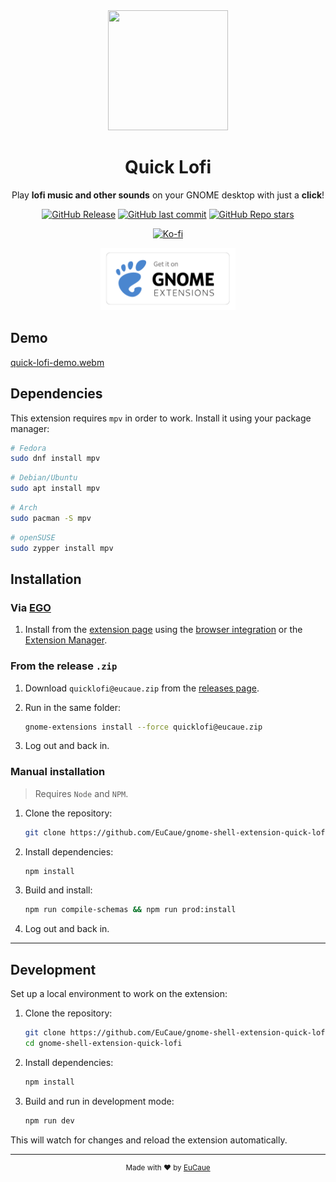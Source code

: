 <div align="center">

<img src="./icon.svg" width="192px" height="192px" />

# Quick Lofi

Play **lofi music and other sounds** on your GNOME desktop with just a **click**!

[![GitHub Release](https://img.shields.io/github/v/release/EuCaue/quick-lofi?include_prereleases&sort=date&display_name=release&style=for-the-badge&logo=github&)](https://github.com/EuCaue/quick-lofi/releases)
[![GitHub last commit](https://img.shields.io/github/last-commit/EuCaue/quick-lofi?style=for-the-badge&logo=github&color=blue)](https://github.com/EuCaue/quick-lofi/commits/master)
[![GitHub Repo stars](https://img.shields.io/github/stars/EuCaue/quick-lofi?style=for-the-badge&logo=github)](https://github.com/EuCaue/quick-lofi/stargazers)

[![Ko-fi](https://img.shields.io/badge/Ko--fi-Buy%20Me%20a%20Coffee-ff5f5f?logo=kofi&logoColor=white&style=for-the-badge)](https://ko-fi.com/eucaue)

[<img height="100" src="https://github.com/andyholmes/gnome-shell-extensions-badge/raw/master/get-it-on-ego.png">](https://extensions.gnome.org/extension/6904/quick-lofi/)

</div>

## Demo

[quick-lofi-demo.webm](https://github.com/EuCaue/gnome-shell-extension-quick-lofi/assets/69485603/351f34da-023c-4b28-94d6-b49ca83aa34d)

## Dependencies

This extension requires `mpv` in order to work. Install it using your package manager:

```bash
# Fedora
sudo dnf install mpv
```

```bash
# Debian/Ubuntu
sudo apt install mpv
```

```bash
# Arch
sudo pacman -S mpv
```

```bash
# openSUSE
sudo zypper install mpv
```

## Installation

### Via [EGO](https://extensions.gnome.org/extension/6904/quick-lofi/)

1. Install from the [extension page](https://extensions.gnome.org/extension/6904/quick-lofi/) using the [browser integration](https://gnome.pages.gitlab.gnome.org/gnome-browser-integration/pages/installation-guide.html#fedora_linux) or the [Extension Manager](https://flathub.org/apps/com.mattjakeman.ExtensionManager).

### From the release `.zip`

1. Download `quicklofi@eucaue.zip` from the [releases page](https://github.com/EuCaue/gnome-shell-extension-quick-lofi/releases).
2. Run in the same folder:

   ```bash
   gnome-extensions install --force quicklofi@eucaue.zip
   ```

3. Log out and back in.

### Manual installation

> Requires `Node` and `NPM`.

1. Clone the repository:

   ```bash
   git clone https://github.com/EuCaue/gnome-shell-extension-quick-lofi.git
   ```

2. Install dependencies:

   ```bash
   npm install
   ```

3. Build and install:

   ```bash
   npm run compile-schemas && npm run prod:install
   ```

4. Log out and back in.

---

## Development

Set up a local environment to work on the extension:

1. Clone the repository:

   ```bash
   git clone https://github.com/EuCaue/gnome-shell-extension-quick-lofi.git
   cd gnome-shell-extension-quick-lofi
   ```

2. Install dependencies:

   ```bash
   npm install
   ```

3. Build and run in development mode:

   ```bash
   npm run dev
   ```

This will watch for changes and reload the extension automatically.

---

<small>
  <div align="center">
    Made with ❤️  by  <a href="https://www.github.com/EuCaue" target="_blank">EuCaue</a>
  </div>
</small>
